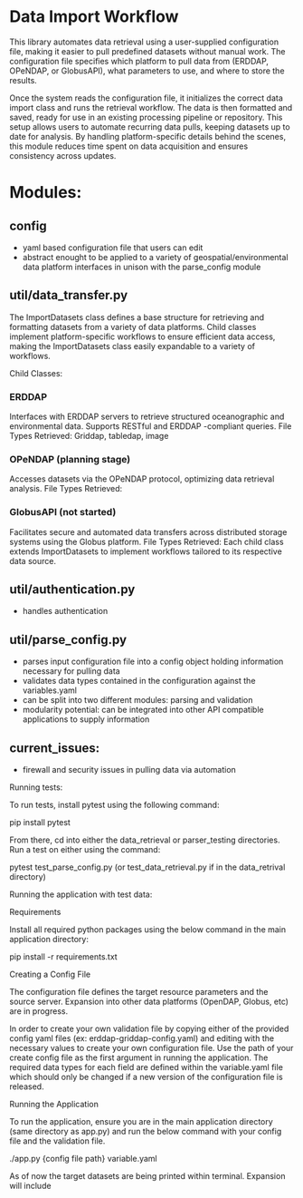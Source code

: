 # Data Import Workflow

This library automates data retrieval using a user-supplied configuration file, making it easier to pull predefined datasets without manual work. The configuration file specifies which platform to pull data from (ERDDAP, OPeNDAP, or GlobusAPI), what parameters to use, and where to store the results.

Once the system reads the configuration file, it initializes the correct data import class and runs the retrieval workflow. The data is then formatted and saved, ready for use in an existing processing pipeline or repository. This setup allows users to automate recurring data pulls, keeping datasets up to date for analysis. By handling platform-specific details behind the scenes, this module reduces time spent on data acquisition and ensures consistency across updates.


# Modules:

## config
- yaml based configuration file that users can edit 
- abstract enought to be applied to a variety of geospatial/environmental data platform interfaces in unison with the parse_config module

## util/data_transfer.py
The ImportDatasets class defines a base structure for retrieving and formatting datasets from a variety of data platforms. Child classes implement platform-specific workflows to ensure efficient data access, making the ImportDatasets class easily expandable to a variety of workflows.

Child Classes:
### ERDDAP
Interfaces with ERDDAP servers to retrieve structured oceanographic and environmental data. Supports RESTful and ERDDAP -compliant queries.
File Types Retrieved: Griddap, tabledap, image

### OPeNDAP (planning stage)
Accesses datasets via the OPeNDAP protocol, optimizing data retrieval analysis.
File Types Retrieved:

### GlobusAPI (not started)
Facilitates secure and automated data transfers across distributed storage systems using the Globus platform.
File Types Retrieved:
Each child class extends ImportDatasets to implement workflows tailored to its respective data source.


## util/authentication.py
- handles authentication 

## util/parse_config.py
- parses input configuration file into a config object holding information necessary for pulling data
- validates data types contained in the configuration against the variables.yaml
- can be split into two different modules: parsing and validation
- modularity potential: can be integrated into other API compatible applications to supply information


## current_issues: 
- firewall and security issues in pulling data via automation 






Running tests:

To run tests, install pytest using the following command:

pip install pytest

From there, cd into either the data_retrieval or parser_testing directories. Run a test on either using the command:

pytest test_parse_config.py (or test_data_retrieval.py if in the data_retrival directory)



Running the application with test data:

Requirements

Install all required python packages using the below command in the main application directory:

pip install -r requirements.txt

Creating a Config File

The configuration file defines the target resource parameters and the source server. Expansion into other data platforms (OpenDAP, Globus, etc) are in progress.


In order to create your own validation file by copying either of the provided config yaml files (ex: erddap-griddap-config.yaml) and editing with the necessary values to create your own configuration file. Use the path of your create config file as the first argument in running the application. The required data types for each field are defined within the variable.yaml file which should only be changed if a new version of the configuration file is released.


Running the Application

To run the application, ensure you are in the main application directory (same directory as app.py) and run the below command with your config file and the validation file. 

./app.py {config file path} variable.yaml


As of now the target datasets are being printed within terminal. Expansion will include 





